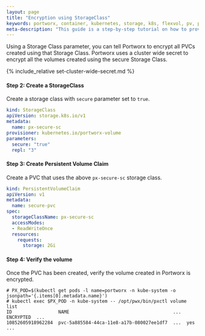 ```yaml
---
layout: page
title: "Encryption using StorageClass"
keywords: portworx, container, kubernetes, storage, k8s, flexvol, pv, persistent disk, encryption, pvc
meta-description: "This guide is a step-by-step tutorial on how to provision encrypted volumes using Storage Class parameters."
---
```


Using a Storage Class parameter, you can tell Portworx to encrypt all PVCs created using that Storage Class. Portworx uses a cluster wide secret to encrypt all the volumes created using the secure Storage Class.

{% include_relative set-cluster-wide-secret.md %}

#### Step 2: Create a StorageClass
Create a storage class with `secure` parameter set to `true`.
```yaml
kind: StorageClass
apiVersion: storage.k8s.io/v1
metadata:
  name: px-secure-sc
provisioner: kubernetes.io/portworx-volume
parameters:
  secure: "true"
  repl: "3"
```

#### Step 3: Create Persistent Volume Claim
Create a PVC that uses the above `px-secure-sc` storage class.
```yaml
kind: PersistentVolumeClaim
apiVersion: v1
metadata:
  name: secure-pvc
spec:
  storageClassName: px-secure-sc
  accessModes:
  - ReadWriteOnce
  resources:
    requests:
      storage: 2Gi
```

#### Step 4: Verify the volume
Once the PVC has been created, verify the volume created in Portworx is encrypted.
```
# PX_POD=$(kubectl get pods -l name=portworx -n kube-system -o jsonpath='{.items[0].metadata.name}')
# kubectl exec $PX_POD -n kube-system -- /opt/pwx/bin/pxctl volume list
ID                 NAME                                      ...  ENCRYPTED  ...
10852605918962284  pvc-5a885584-44ca-11e8-a17b-080027ee1df7  ...  yes        ...
```
